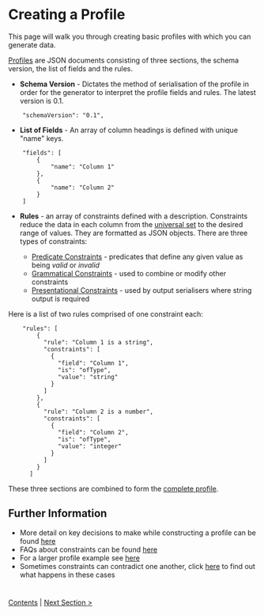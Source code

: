 # Creating a Profile

This page will walk you through creating basic profiles with which you can generate data.

[Profiles](../ProfileDeveloperGuide.md) are JSON documents consisting of three sections, the schema version, the list 
of fields and the rules.

- **Schema Version** - Dictates the method of serialisation of the profile in order for the generator to 
interpret the profile fields and rules. The latest version is 0.1.
```
    "schemaVersion": "0.1",
```
- **List of Fields** - An array of column headings is defined with unique "name" keys.
```
    "fields": [
        {
            "name": "Column 1"
        },
        {
            "name": "Column 2"
        }
    ]
```
- **Rules** - an array of constraints defined with a description. Constraints reduce the data in each column from the [universal set](../../generator/docs/SetRestrictionAndGeneration.md)
to the desired range of values. They are formatted as JSON objects. There are three types of constraints: 

    - [Predicate Constraints](../ProfileDeveloperGuide.md#Predicate-constraints) - predicates that define any given value as being 
    _valid_ or _invalid_
    - [Grammatical Constraints](../ProfileDeveloperGuide.md#Grammatical-constraints) - used to combine or modify other constraints
    - [Presentational Constraints](../ProfileDeveloperGuide.md#Presentational-constraints) - used by output serialisers where
     string output is required 
     
Here is a list of two rules comprised of one constraint each:
    
```
    "rules": [
        {
          "rule": "Column 1 is a string",
          "constraints": [
            {
              "field": "Column 1",
              "is": "ofType",
              "value": "string"
            }
          ]
        },
        {
          "rule": "Column 2 is a number",
          "constraints": [
            {
              "field": "Column 2",
              "is": "ofType",
              "value": "integer"
            }
          ]
        }
      ]

```


These three sections are combined to form the [complete profile](ExampleProfile1.json).

## Further Information 
* More detail on key decisions to make while constructing a profile can be found [here](../KeyDecisions.md)
* FAQs about constraints can be found [here](../FrequentlyAskedQuestions.md)
* For a larger profile example see [here](../Schema.md)
* Sometimes constraints can contradict one another, click [here](../../generator/docs/Contradictions.md) to find out what happens in these cases

#

[Contents](StepByStepInstructions.md) | [Next Section >](GeneratingData.md)
